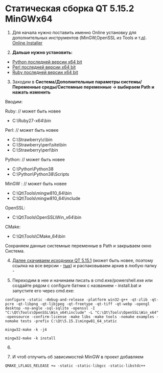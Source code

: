 # Статическая сборка QT 5.15.2 MinGWx64


1. Для начала нужно поставить именно Online установку для дополнительных инструментов (MinGW,OpenSSL из Tools и т.д). [Online Installer](http://download.qt.io/official_releases/online_installers/qt-unified-windows-x86-online.exe "Онлайн Инсталлятор") 


2. **Дальше нужно установить:**
- [Python последней версии x64 bit](https://www.python.org/ftp/python/3.8.3/python-3.8.3-amd64.exe "Python последней версии x64 bit")
- [Perl последней версии x64 bit](http://strawberryperl.com/download/5.30.2.1/strawberry-perl-5.30.2.1-64bit.msi "Perl последней версии x64 bit")
- [Ruby последней версии x64 bit](https://github.com/oneclick/rubyinstaller2/releases/download/RubyInstaller-2.7.1-1/rubyinstaller-2.7.1-1-x64.exe "Ruby последней версии x64 bit")

3. Заходим в **Система/Дополнительные параметры системы/Переменные среды/Системные переменные -> выбираем Path и нажать изменить**

Вводим:

 Ruby: // может быть новее
- C:\Ruby27-x64\bin 

 Perl: // может быть новее
- C:\Strawberry\c\bin
- C:\Strawberry\perl\site\bin
- C:\Strawberry\perl\bin

 Python: // может быть новее
- C:\Python\Python38
- C:\Python\Python38\Scripts

 MinGW : // может быть новее
- C:\Qt\Tools\mingw810_64\bin
- C:\Qt\Tools\mingw810_64\include 

 OpenSSL: 
- C:\Qt\Tools\OpenSSL\Win_x64\bin

 CMake:
- C:\Qt\Tools\CMake_64\bin

Сохраняем данные системные переменные в Path и закрываем окно Система.

4. [Далее скачиваем исходники QT 5.15.1](http://download.qt.io/official_releases/qt/5.15/5.15.2/single/qt-everywhere-src-5.15.2.zip "Исходники QT") (может быть новее, поэтому ссылка на все версии - [тык](http://download.qt.io/official_releases/qt/)) и распаковываем архив в любую папку - 

5. Переходим в нее и начинаем писать в cmd.exe/powershell.exe или создайте рядом с configure батник с названием - install.bat и запустите его через cmd.exe:

`configure -static -debug-and-release -platform win32-g++ -qt-zlib -qt-pcre -qt-libpng -qt-libjpeg -qt-freetype -qt-tiff -qt-webp -opengl desktop -no-angle -sql-sqlite -openssl -I "C:\Qt\Tools\OpenSSL\Win_x64\include" -L "C:\Qt\Tools\OpenSSL\Win_x64" -opensource -confirm-license -make libs -make tools -nomake examples -nomake tests -prefix C:\Qt\5.15.1\mingw81_64_static`

`mingw32-make -k -j4`

`mingw32-make -k install`

6. 

7. И чтоб отлучить об зависимостей MinGW в проект добавляем

`QMAKE_LFLAGS_RELEASE += -static -static-libgcc -static-libstdc++`
